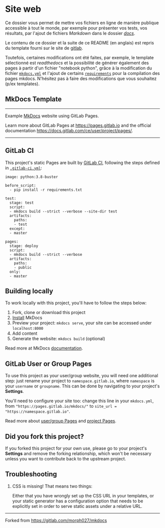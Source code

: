 # Site web 

Ce dossier vous permet de mettre vos fichiers en ligne de manière publique accessible à tout le monde, par exemple pour présenter vos tests, vos résultats, par l'ajout de fichiers _Markdown_ dans le dossier _[docs](docs/)_.

Le contenu de ce dossier et la suite de ce README (en anglais) est repris du template fourni sur le site de [gitlab](https://gitlab.com/pages/mkdocs). 

Toutefois, certaines modifications ont été faites, par exemple, le template sélectionné est _readthedocs_ et la possibilité de générer également des pages à partir d'un fichier "notebook python", grâce à la modification du fichier [`mkdocs.yml`](mkdocs.yml) et l'ajout de certains [`requirements`](../www-requirements.txt) pour la compilation des pages mkdocs. N'hésitez pas à faire des modifications que vous souhaitez (p/ex templates).


## MkDocs Template

---

Example [MkDocs] website using GitLab Pages.

Learn more about GitLab Pages at https://pages.gitlab.io and the official
documentation https://docs.gitlab.com/ce/user/project/pages/.

---

## GitLab CI

This project's static Pages are built by [GitLab CI][ci], following the steps
defined in [`.gitlab-ci.yml`](.gitlab-ci.yml):

```
image: python:3.8-buster

before_script:
  - pip install -r requirements.txt

test:
  stage: test
  script:
  - mkdocs build --strict --verbose --site-dir test
  artifacts:
    paths:
    - test
  except:
  - master

pages:
  stage: deploy
  script:
  - mkdocs build --strict --verbose
  artifacts:
    paths:
    - public
  only:
  - master
```

## Building locally

To work locally with this project, you'll have to follow the steps below:

1. Fork, clone or download this project
1. [Install][] MkDocs
1. Preview your project: `mkdocs serve`,
   your site can be accessed under `localhost:8000`
1. Add content
1. Generate the website: `mkdocs build` (optional)

Read more at MkDocs [documentation][].

## GitLab User or Group Pages

To use this project as your user/group website, you will need one additional
step: just rename your project to `namespace.gitlab.io`, where `namespace` is
your `username` or `groupname`. This can be done by navigating to your
project's **Settings**.

You'll need to configure your site too: change this line
in your `mkdocs.yml`, from `"https://pages.gitlab.io/mkdocs/"` to
`site_url = "https://namespace.gitlab.io"`.

Read more about [user/group Pages][userpages] and [project Pages][projpages].

## Did you fork this project?

If you forked this project for your own use, please go to your project's
**Settings** and remove the forking relationship, which won't be necessary
unless you want to contribute back to the upstream project.

## Troubleshooting

1. CSS is missing! That means two things:

    Either that you have wrongly set up the CSS URL in your templates, or
    your static generator has a configuration option that needs to be explicitly
    set in order to serve static assets under a relative URL.

[ci]: https://about.gitlab.com/gitlab-ci/
[mkdocs]: http://www.mkdocs.org
[install]: http://www.mkdocs.org/#installation
[documentation]: http://www.mkdocs.org
[userpages]: https://docs.gitlab.com/ce/user/project/pages/introduction.html#user-or-group-pages
[projpages]: https://docs.gitlab.com/ce/user/project/pages/introduction.html#project-pages

---

Forked from https://gitlab.com/morph027/mkdocs
